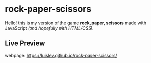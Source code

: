 # rock-paper-scissors

Hello! this is my version of the game **rock, paper, scissors** made with JavaScript _(and hopefully with HTML/CSS)_.

## Live Preview

webpage: https://luislev.github.io/rock-paper-scissors/
